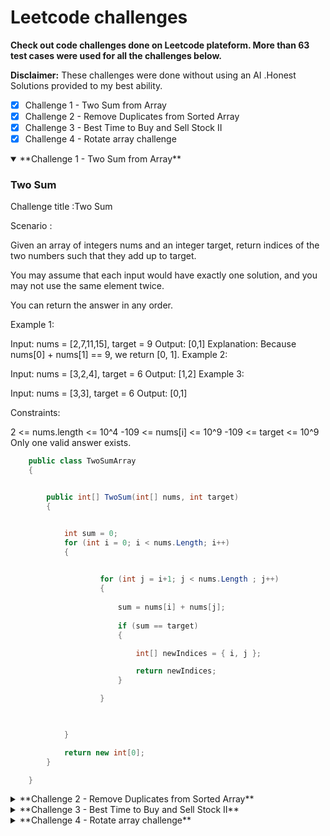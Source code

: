 # Leetcode  challenges

**Check out code challenges done on Leetcode plateform. More than 63 test cases were used for all the challenges below.**


**Disclaimer:**  These challenges were done without using an AI .Honest Solutions provided to my best ability. 


- [x] Challenge 1 - Two Sum from Array
- [x] Challenge 2 - Remove Duplicates from Sorted Array
- [x] Challenge 3 - Best Time to Buy and Sell Stock II
- [x] Challenge 4 - Rotate array challenge
 
<details open>

<summary> **Challenge 1 - Two Sum from Array**</summary>

### Two Sum

Challenge title :Two Sum


Scenario :

Given an array of integers nums and an integer target, return indices of the two numbers such that they add up to target.

You may assume that each input would have exactly one solution, and you may not use the same element twice.

You can return the answer in any order.

 

Example 1:

Input: nums = [2,7,11,15], target = 9
Output: [0,1]
Explanation: Because nums[0] + nums[1] == 9, we return [0, 1].
Example 2:

Input: nums = [3,2,4], target = 6
Output: [1,2]
Example 3:

Input: nums = [3,3], target = 6
Output: [0,1]
 

Constraints:

2 <= nums.length <= 10^4
-109 <= nums[i] <= 10^9
-109 <= target <= 10^9
Only one valid answer exists.
 

```C#
    public class TwoSumArray
    {


        public int[] TwoSum(int[] nums, int target)
        {


            int sum = 0;
            for (int i = 0; i < nums.Length; i++)
            {
             

                    for (int j = i+1; j < nums.Length ; j++)
                    {
                        
                        sum = nums[i] + nums[j];
                 
                        if (sum == target)
                        {

                            int[] newIndices = { i, j };

                            return newIndices;
                        }

                    }

               

            }

            return new int[0];
        }

    }
```

</details>




<details>

<summary>**Challenge 2 - Remove Duplicates from Sorted Array**</summary>

### Remove Duplicates from Sorted Array

Challenge title :Remove Duplicates from Sorted Array


Scenario :

Given an integer array nums sorted in non-decreasing order, remove the duplicates in-place such that each unique element appears only once. The relative order of the elements should be kept the same. Then return the number of unique elements in nums.

Consider the number of unique elements of nums to be k, to get accepted, you need to do the following things:

Change the array nums such that the first k elements of nums contain the unique elements in the order they were present in nums initially. The remaining elements of nums are not important as well as the size of nums.
Return k.
Custom Judge:

The judge will test your solution with the following code:

int[] nums = [...]; // Input array
int[] expectedNums = [...]; // The expected answer with correct length

int k = removeDuplicates(nums); // Calls your implementation

assert k == expectedNums.length;
for (int i = 0; i < k; i++) {
    assert nums[i] == expectedNums[i];
}
If all assertions pass, then your solution will be accepted.

 

Example 1:

Input: nums = [1,1,2]
Output: 2, nums = [1,2,_]
Explanation: Your function should return k = 2, with the first two elements of nums being 1 and 2 respectively.
It does not matter what you leave beyond the returned k (hence they are underscores).
Example 2:

Input: nums = [0,0,1,1,1,2,2,3,3,4]
Output: 5, nums = [0,1,2,3,4,_,_,_,_,_]
Explanation: Your function should return k = 5, with the first five elements of nums being 0, 1, 2, 3, and 4 respectively.
It does not matter what you leave beyond the returned k (hence they are underscores).
 

Constraints:

1 <= nums.length <= 3 * 10^4
-100 <= nums[i] <= 10^0
nums is sorted in non-decreasing order.
 
 

```C#
      internal class RemoveDuplicatesSortedArray
    {

        public int RemoveDuplicates(int[] nums)
        {


            if (nums.Length == 0) return 0;

            int uniqueIndex = 0;

            for (int i = 1; i < nums.Length; i++)
            {
                if (nums[i] != nums[uniqueIndex])
                {
                    uniqueIndex++;
                    nums[uniqueIndex] = nums[i];
                }

            }

            return uniqueIndex + 1;

        }



    }
```

</details>



<details>

<summary>**Challenge 3 - Best Time to Buy and Sell Stock II**</summary>

### Best Time to Buy and Sell Stock II

Challenge title : Best Time to Buy and Sell Stock II


Scenario :

You are given an integer array prices where prices[i] is the price of a given stock on the ith day.

On each day, you may decide to buy and/or sell the stock. You can only hold at most one share of the stock at any time. However, you can buy it then immediately sell it on the same day.

Find and return the maximum profit you can achieve.

 

Example 1:

Input: prices = [7,1,5,3,6,4]
Output: 7
Explanation: Buy on day 2 (price = 1) and sell on day 3 (price = 5), profit = 5-1 = 4.
Then buy on day 4 (price = 3) and sell on day 5 (price = 6), profit = 6-3 = 3.
Total profit is 4 + 3 = 7.
Example 2:

Input: prices = [1,2,3,4,5]
Output: 4
Explanation: Buy on day 1 (price = 1) and sell on day 5 (price = 5), profit = 5-1 = 4.
Total profit is 4.
Example 3:

Input: prices = [7,6,4,3,1]
Output: 0
Explanation: There is no way to make a positive profit, so we never buy the stock to achieve the maximum profit of 0.
 

Constraints:

1 <= prices.length <= 3 * 10^4
0 <= prices[i] <= 10^4

 
 

```C#
  internal class BestTimeBuySellStock
    {

        public int MaxProfit(int[] prices)
        {

          
            int lastIndex = prices.Length - 1;
            int profits = 0;

            for (int i = 0; i < prices.Length; i++)
            {



                if (i + 1 <= lastIndex)
                {

                    if (prices[i] < prices[i + 1])
                    {

                        profits += prices[i + 1] - prices[i];

                    }


                }

                continue;


            }

            return profits;


        }


    } 
```

</details>

<details>

<summary>**Challenge 4 - Rotate array challenge**</summary>

### Rotate array challenge

Challenge title : Rotate array challenge


Scenario :

 Given an integer array nums, rotate the array to the right by k steps, where k is non-negative.
 

Example 1:

Input: nums = [1,2,3,4,5,6,7], k = 3
Output: [5,6,7,1,2,3,4]
Explanation:
rotate 1 steps to the right: [7,1,2,3,4,5,6]
rotate 2 steps to the right: [6,7,1,2,3,4,5]
rotate 3 steps to the right: [5,6,7,1,2,3,4]


Example 2:
Input: nums = [-1,-100,3,99], k = 2
Output: [3,99,-1,-100]
Explanation: 
rotate 1 steps to the right: [99,-1,-100,3]
rotate 2 steps to the right: [3,99,-1,-100]

Constraints:

1 <= nums.length <= 105
-231 <= nums[i] <= 231 - 1
0 <= k <= 105

 
 
NB: The  RotateArrayQuick class meets all the Constraints above , check out the other class RotateArray after RotateArrayQuick class below that didn't meet all the constraints i.e (Time Constraint) :


```C#
  internal class RotateArrayQuick
 {

     public void Rotate(int[] nums, int k)
     {
         int elementsCount = nums.Length;
         int steps = k;
         
         k %= elementsCount; // Handle cases where k > elementsCount

         if (k == 0 || elementsCount <= 1) return; // No rotation needed for these cases


         int[] toLeftShift = new int[k];
         int[] toRightShift = new int[nums.Length - k];
         int sPosition = elementsCount - k;
         int rshiftIndex = nums.Length - toRightShift.Length;
         int startingIndex = 0;
         int[] tempNumsArray = new int[nums.Length];
         
         for (int i = 0; i < nums.Length; i++)
         {
             tempNumsArray[i] = nums[i];

         }


         //Console.WriteLine($"Initial array :[" + string.Join(",", tempNumsArray) + "]\n");

        // Console.WriteLine($"If K = {steps} , then :\n");

         for (int i = 0; i < toLeftShift.Length; i++)
         {
        
                 toLeftShift[startingIndex++] = tempNumsArray[sPosition++];
         
         }



         for (int j = 0; j < toRightShift.Length; j++)
         {
         
                 toRightShift[j] = tempNumsArray[j];
      
         }

         for(int l = 0; l < toLeftShift.Length; l++)
         {
             nums[l] = toLeftShift[l];
         }

         for(int r = 0; r < toRightShift.Length ; r++)
         {
             nums[rshiftIndex++] = toRightShift[r];
         }


         // Console.WriteLine($"Final Result (after swapping using {steps} k steps)    : [" + string.Join(",", nums) + "]\n");
        // Console.WriteLine($"To right Shift results    : [" + string.Join(",", toRightShift) + "]\n");




     }

     }
```

 The RotateArray class below executes step by step swapping but it failed on time Constraints mentioned above i.e Time Constraints.

 The RotateArray class below successfully executed 37 out of 38 test cases from Leetcode. Failed the last test below the array tested was huge with over a 6000 array elements and K was 54944.

 
```C#
 internal class RotateArray
 {



     public void Rotate(int[] nums, int k)
     {
         int elementsCount = nums.Length;
         int lastIndex = nums.Length - 1;
         k %= elementsCount; // Handle cases where k > elementsCount

         if (k == 0 || elementsCount <= 1) return; // No rotation needed for these cases

         int[] arrayHolderD = new int[k];




         int sStart = 0, steps = 1;

         int counter = elementsCount - 1;





         int[] tempNumsArray = new int[nums.Length];

         for (int i = 0; i < nums.Length; i++)
         {
             tempNumsArray[i] = nums[i];

         }


       //  Console.WriteLine($"Initial array :[" + string.Join(",", tempNumsArray) + "]\n");

        // Console.WriteLine($"If K = {k} , then :\n");

     //    Console.WriteLine($"#### Swap array #####\n");





         if (lastIndex != 0)
         {

             for (int j = 0; j < k; j++)
             {

                 if (j == 0)
                 {
                     nums[j] = tempNumsArray[lastIndex];

                 }

                 if (j == 1)
                 {
                     nums[0] = tempNumsArray[lastIndex - 1];
                     nums[j] = tempNumsArray[lastIndex];

                 }

                 // swip array ,shift position then add
                 else if (j > 1)
                 {




                     for (int r2 = 0; r2 < j; r2++)
                     {

                         arrayHolderD[r2 + 1] = nums[r2];

                     }
                     arrayHolderD[0] = tempNumsArray[lastIndex - j];


                     for (int r3 = 0; r3 <= arrayHolderD.Length - 1; r3++)
                     {
                         nums[r3] = arrayHolderD[r3];
                     }


                 }



                 //////
                 for (int b = j + 1; b <= counter; b++)
                 {
                     nums[b] = tempNumsArray[sStart];
                     //if(b > 0) { arrayHolderC[b - 1] = 0; }

                     sStart++;
                 }


               //  Console.WriteLine($"Step {steps}  : [" + string.Join(",", nums) + "]\n");
                 if (j > k - 2)
                 {
                     counter--;
                 }

                 sStart = 0;
                 steps++;


             }





         }



      //   Console.WriteLine($"Final result  : [" + string.Join(",", nums) + "]\n");

     }

```

</details>
